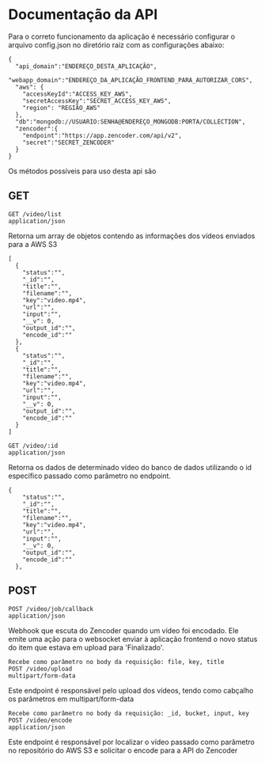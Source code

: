 # Documentação da API
Para o correto funcionamento da aplicação é necessário configurar o arquivo config.json no diretório raiz com as configurações abaixo:
````
{
  "api_domain":"ENDEREÇO_DESTA_APLICAÇÃO",
  "webapp_domain":"ENDEREÇO_DA_APLICAÇÃO_FRONTEND_PARA_AUTORIZAR_CORS",
  "aws": {
    "accessKeyId":"ACCESS_KEY_AWS",
    "secretAccessKey":"SECRET_ACCESS_KEY_AWS",
    "region": "REGIÃO_AWS"
  },
  "db":"mongodb://USUARIO:SENHA@ENDEREÇO_MONGODB:PORTA/COLLECTION",
  "zencoder":{
    "endpoint":"https://app.zencoder.com/api/v2",
    "secret":"SECRET_ZENCODER"
  }
}
````
Os métodos possíveis para uso desta api são

## GET

```
GET /video/list
application/json
```
Retorna um array de objetos contendo as informações dos vídeos enviados para a AWS S3
````
[
  {
    "status":"",
    "_id":"",
    "title":"",
    "filename":"",
    "key":"video.mp4",
    "url":"",
    "input":"",
    "__v": 0,
    "output_id":"",
    "encode_id":""
  },
  {
    "status":"",
    "_id":"",
    "title":"",
    "filename":"",
    "key":"video.mp4",
    "url":"",
    "input":"",
    "__v": 0,
    "output_id":"",
    "encode_id":""
  }
]
````



```
GET /video/:id
application/json
```
Retorna os dados de determinado vídeo do banco de dados utilizando o id específico passado como parâmetro no endpoint.
````
{
    "status":"",
    "_id":"",
    "title":"",
    "filename":"",
    "key":"video.mp4",
    "url":"",
    "input":"",
    "__v": 0,
    "output_id":"",
    "encode_id":""
  },
````



## POST

```
POST /video/job/callback
application/json
```
Webhook que escuta do Zencoder quando um vídeo foi encodado. Ele emite uma ação para o websocket enviar à aplicação frontend o novo status do item que estava em upload para 'Finalizado'.




```
Recebe como parâmetro no body da requisição: file, key, title
POST /video/upload
multipart/form-data 
```
Este endpoint é responsável pelo upload dos vídeos, tendo como cabçalho os parâmetros em multipart/form-data 




```
Recebe como parâmetro no body da requisição: _id, bucket, input, key
POST /video/encode
application/json
```
Este endpoint é responsável por localizar o vídeo passado como parâmetro no repositório do AWS S3 e solicitar o encode para a API do Zencoder



